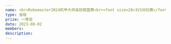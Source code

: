 ```yaml
---
name: <br>Robomaster2024机甲大师高校联盟赛<br><font size=20>3V3对抗赛</font>
type: 省级 
prize: 一等奖
date: 2023-08-02
members:
description: 
---
```


